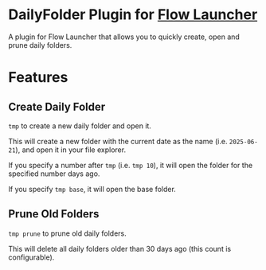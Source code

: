 # DailyFolder Plugin for [Flow Launcher](https://www.flowlauncher.com)

A plugin for Flow Launcher that allows you to quickly create, open and prune daily folders.

# Features

## Create Daily Folder

`tmp` to create a new daily folder and open it.

This will create a new folder with the current date as the name (i.e. `2025-06-21`), and open it in your file explorer.

If you specify a number after `tmp` (i.e. `tmp 10`), it will open the folder for the specified number days ago.

If you specify `tmp base`, it will open the base folder.

## Prune Old Folders

`tmp prune` to prune old daily folders.

This will delete all daily folders older than 30 days ago (this count is configurable).
